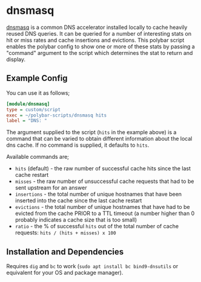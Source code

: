 # dnsmasq

[dnsmasq](http://www.thekelleys.org.uk/dnsmasq/doc.html) is a common DNS accelerator installed locally to cache heavily reused DNS queries. It can be queried for a number of interesting stats on hit or miss rates and cache insertions and evictions. This polybar script enables the polybar config to show one or more of these stats by passing a "command" argument to the script which determines the stat to return and display.

## Example Config

You can use it as follows;

```ini
[module/dnsmasq]
type = custom/script
exec = ~/polybar-scripts/dnsmasq hits
label = "DNS: "
```

The argument supplied to the script (`hits` in the example above) is a command that can be varied to obtain different information about the local dns cache. If no command is supplied, it defaults to `hits`.

Available commands are;

* `hits` (default) - the raw number of successful cache hits since the last cache restart
* `misses` - the raw number of unsuccessful cache requests that had to be sent upstream for an answer
* `insertions` - the total number of unique hostnames that have been inserted into the cache since the last cache restart
* `evictions` - the total number of unique hostnames that have had to be evicted from the cache PRIOR to a TTL timeout (a number higher than 0 probably indicates a cache size that is too small)
* `ratio` - the % of successful `hits` out of the total number of cache requests: `hits / (hits + misses) x 100`

## Installation and Dependencies

Requires `dig` and `bc` to work (`sudo apt install bc bind9-dnsutils` or equivalent for your OS and package manager).
